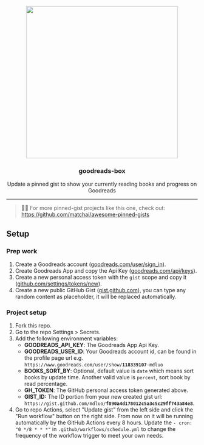 <p align="center">
  <img width="400" src="https://user-images.githubusercontent.com/4597409/90305251-2bb62d00-def3-11ea-9280-cde379107331.png">
  <h3 align="center">goodreads-box</h3>
  <p align="center">Update a pinned gist to show your currently reading books and progress on Goodreads</p>
</p>

---

> 📌✨ For more pinned-gist projects like this one, check out: https://github.com/matchai/awesome-pinned-gists

## Setup

### Prep work

1. Create a Goodreads account ([goodreads.com/user/sign_in](https://www.goodreads.com/user/sign_in)).
1. Create Goodreads App and copy the Api Key ([goodreads.com/api/keys](https://www.goodreads.com/api/keys)).
1. Create a new personal access token with the `gist` scope and copy it ([github.com/settings/tokens/new](https://github.com/settings/tokens/new?scopes=gist&description=goodreads-box)).
1. Create a new public GitHub Gist ([gist.github.com](https://gist.github.com/)), you can type any random content as placeholder, it will be replaced automatically.

### Project setup

1. Fork this repo.
1. Go to the repo Settings > Secrets.
1. Add the following environment variables:
    - **GOODREADS_API_KEY**: The Goodreads App Api Key.
    - **GOODREADS_USER_ID**: Your Goodreads account id, can be found in the profile page url e.g. `https://www.goodreads.com/user/show/`**`118339107`**`-mdluo`
    - **BOOKS_SORT_BY**: Optional, default value is `date` which means sort books by update time. Another valid value is `percent`, sort book by read percentage.
    - **GH_TOKEN**: The GitHub personal access token generated above.
    - **GIST_ID:** The ID portion from your new created gist url: `https://gist.github.com/mdluo/`**`f890a4d178012c5a3c5c29ff743a84e8`**.
1. Go to repo Actions, select "Update gist" from the left side and click the "Run workflow" button on the right side. From now on it will be running automatically by the GitHub Actions every 8 hours. Update the `- cron: "0 */8 * * *"` in `.github/workflows/schedule.yml` to change the frequency of the workflow trigger to meet your own needs.
